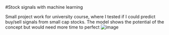 #Stock signals with machine learning

Small project work for university course, where I tested if I could predict buy/sell signals from small cap stocks.
The model shows the potential of the concept but would need more time to perfect
![image](https://github.com/user-attachments/assets/6b3c8674-dee0-4be2-8057-1662de37c292)

